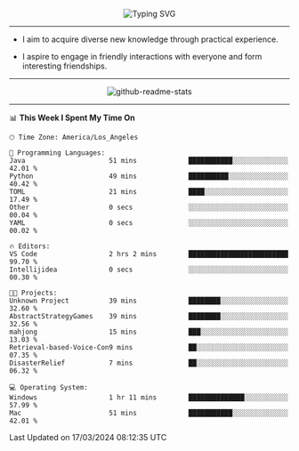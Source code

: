 <p align="center">
  <img src="https://readme-typing-svg.demolab.com?font=Fira+Code&weight=500&size=32&duration=2500&pause=1600&center=true&vCenter=true&random=false&width=1024&height=64&lines=Hi+there+%F0%9F%91%8B;I'm+delighted+you+could+make+it+here+%F0%9F%8E%89;I'm+Harry%2C+a+college+student+still+finding+my+way" alt="Typing SVG" />
</p>


---


- I aim to acquire diverse new knowledge through practical experience.

- I aspire to engage in friendly interactions with everyone and form interesting friendships.


---


<p align="center">
  <img src="https://github-readme-stats.vercel.app/api?username=Harry-Jing&show_icons=true" alt="github-readme-stats"/>
</p>


---

<!--START_SECTION:waka-->
📊 **This Week I Spent My Time On** 

```text
🕑︎ Time Zone: America/Los_Angeles

💬 Programming Languages: 
Java                     51 mins             ███████████░░░░░░░░░░░░░░   42.01 % 
Python                   49 mins             ██████████░░░░░░░░░░░░░░░   40.42 % 
TOML                     21 mins             ████░░░░░░░░░░░░░░░░░░░░░   17.49 % 
Other                    0 secs              ░░░░░░░░░░░░░░░░░░░░░░░░░   00.04 % 
YAML                     0 secs              ░░░░░░░░░░░░░░░░░░░░░░░░░   00.02 % 

🔥 Editors: 
VS Code                  2 hrs 2 mins        █████████████████████████   99.70 % 
Intellijidea             0 secs              ░░░░░░░░░░░░░░░░░░░░░░░░░   00.30 % 

🐱‍💻 Projects: 
Unknown Project          39 mins             ████████░░░░░░░░░░░░░░░░░   32.60 % 
AbstractStrategyGames    39 mins             ████████░░░░░░░░░░░░░░░░░   32.56 % 
mahjong                  15 mins             ███░░░░░░░░░░░░░░░░░░░░░░   13.03 % 
Retrieval-based-Voice-Con9 mins              ██░░░░░░░░░░░░░░░░░░░░░░░   07.35 % 
DisasterRelief           7 mins              ██░░░░░░░░░░░░░░░░░░░░░░░   06.32 % 

💻 Operating System: 
Windows                  1 hr 11 mins        ██████████████░░░░░░░░░░░   57.99 % 
Mac                      51 mins             ███████████░░░░░░░░░░░░░░   42.01 % 
```


 Last Updated on 17/03/2024 08:12:35 UTC
<!--END_SECTION:waka-->
